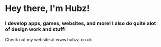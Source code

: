 <h1>Hey there, I'm Hubz!</h1>
<h3>I develop apps, games, websites, and more! I also do quite alot of design work and stuff!</h3>
Check out my website at www.hubza.co.uk
